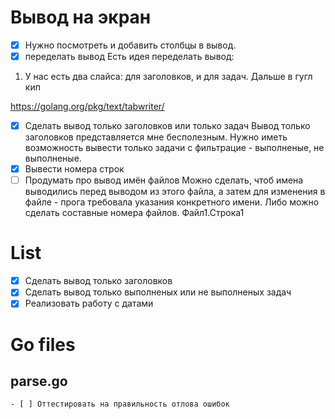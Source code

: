 
# Вывод на экран

 - [X] Нужно посмотреть и добавить столбцы в вывод.
 - [X] переделать вывод
Есть идея переделать вывод:
1. У нас есть два слайса: для заголовков, и для задач. Дальше в гугл кип




https://golang.org/pkg/text/tabwriter/

 - [X] Сделать вывод только заголовков или только задач
        Вывод только заголовков представляется мне бесполезным. Нужно иметь возможность вывести только задачи с фильтрацие - выполненые, не выполненые.
 - [X] Вывести номера строк
 - [ ] Продумать про вывод имён файлов
        Можно сделать, чтоб имена выводились перед выводом из этого файла, а затем для изменения в файле - прога требовала указания конкретного имени.
        Либо можно сделать составные номера файлов. Файл1.Строка1

# List

  - [X] Сделать вывод только заголовков
  - [X] Сделать вывод только выполненых или не выполненых задач
  - [X] Реализовать работу с датами

# Go files
## parse.go
    - [ ] Оттестировать на правильность отлова ошибок

